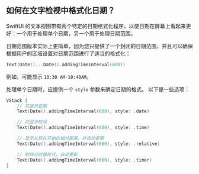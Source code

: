 如何在文字检视中格式化日期？
----

SwiftUI 的文本视图带有两个特定的日期格式化程序，以使日期在屏幕上看起来更好：一个用于处理单个日期，另一个用于处理日期范围。

日期范围版本实际上更简单，因为您只提供了一个封闭的日期范围，并且可以确保根据用户的区域设置对日期范围进行了适当的格式化：

```swift
Text(Date()...Date().addingTimeInterval(600))
```

例如，可能显示 `10:30 AM-10:40AM`。

处理单个日期时，应提供一个 `style` 参数来确定日期的格式。 以下是一些选项：

```swift
VStack {
    // 只显示日期
    Text(Date().addingTimeInterval(600), style: .date)

    // 只显示时间
    Text(Date().addingTimeInterval(600), style: .time)

    // 显示从现在开始的相对距离，并自动更新
    Text(Date().addingTimeInterval(600), style: .relative)

    // 制作计时器样式，自动更新
    Text(Date().addingTimeInterval(600), style: .timer)
}
```